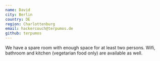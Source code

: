 ```yaml
---
name: David
city: Berlin
country: DE
region: Charlottenburg
email: hackercouch@terpumos.de
github: terpumos
---
```


We have a spare room with enough space for at least two persons. Wifi, bathroom and kitchen (vegetarian food only) are available as well. 
